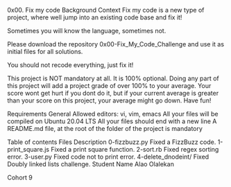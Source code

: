 0x00. Fix my code
Background Context
Fix my code is a new type of project, where well jump into an existing code base and fix it!

Sometimes you will know the language, sometimes not.

Please download the repository 0x00-Fix_My_Code_Challenge and use it as initial files for all solutions.

You should not recode everything, just fix it!

This project is NOT mandatory at all. It is 100% optional. Doing any part of this project will add a project grade of over 100% to your average. Your score wont get hurt if you dont do it, but if your current average is greater than your score on this project, your average might go down. Have fun!

Requirements General Allowed editors: vi, vim, emacs All your files will be compiled on Ubuntu 20.04 LTS All your files should end with a new line A README.md file, at the root of the folder of the project is mandatory

Table of contents
Files	Description
0-fizzbuzz.py	Fixed a FizzBuzz code.
1-print_square.js	Fixed a print square function.
2-sort.rb	Fixed regex sorting error.
3-user.py	Fixed code not to print error.
4-delete_dnodeint/	Fixed Doubly linked lists challenge.
Student Name
Alao Olalekan

Cohort
9
